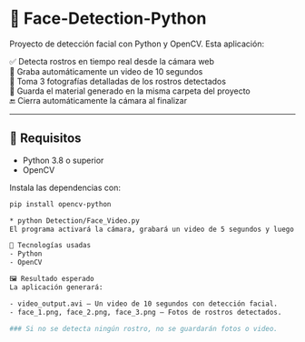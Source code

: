 # 🧠 Face-Detection-Python

Proyecto de detección facial con Python y OpenCV. Esta aplicación:

✅ Detecta rostros en tiempo real desde la cámara web  
🎥 Graba automáticamente un video de 10 segundos  
📸 Toma 3 fotografías detalladas de los rostros detectados  
📁 Guarda el material generado en la misma carpeta del proyecto  
🔚 Cierra automáticamente la cámara al finalizar  

---

## 🚀 Requisitos

- Python 3.8 o superior
- OpenCV

Instala las dependencias con:

```bash
pip install opencv-python

* python Detection/Face_Video.py 
El programa activará la cámara, grabará un video de 5 segundos y luego tomará 3 fotos automáticamente.

🧠 Tecnologías usadas
- Python
- OpenCV

🖼️ Resultado esperado
La aplicación generará:

- video_output.avi – Un video de 10 segundos con detección facial.
- face_1.png, face_2.png, face_3.png – Fotos de rostros detectados.

### Si no se detecta ningún rostro, no se guardarán fotos o video.


